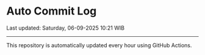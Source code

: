 # Auto Commit Log

Last updated: Saturday, 06-09-2025 10:21 WIB

---

This repository is automatically updated every hour using GitHub Actions.
